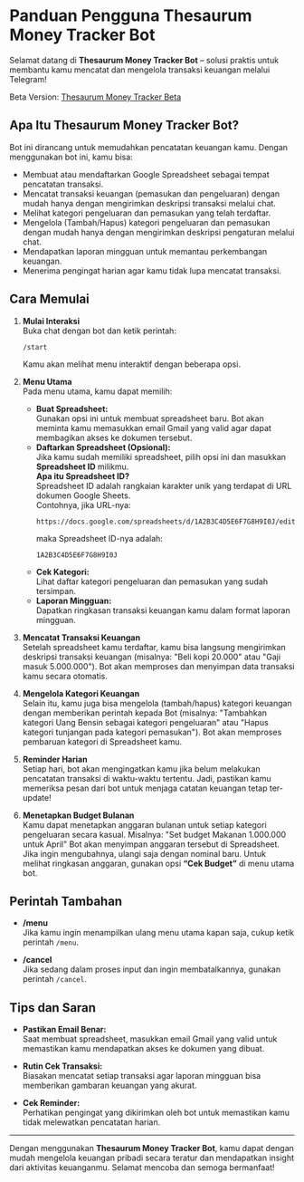 # Panduan Pengguna Thesaurum Money Tracker Bot

Selamat datang di **Thesaurum Money Tracker Bot** – solusi praktis untuk membantu kamu mencatat dan mengelola transaksi keuangan melalui Telegram!

Beta Version: [Thesaurum Money Tracker Beta](https://t.me/ktydev_finance_tracker_bot)

## Apa Itu Thesaurum Money Tracker Bot?

Bot ini dirancang untuk memudahkan pencatatan keuangan kamu. Dengan menggunakan bot ini, kamu bisa:
- Membuat atau mendaftarkan Google Spreadsheet sebagai tempat pencatatan transaksi.
- Mencatat transaksi keuangan (pemasukan dan pengeluaran) dengan mudah hanya dengan mengirimkan deskripsi transaksi melalui chat.
- Melihat kategori pengeluaran dan pemasukan yang telah terdaftar.
- Mengelola (Tambah/Hapus) kategori pengeluaran dan pemasukan dengan mudah hanya dengan mengirimkan deskripsi pengaturan melalui chat.
- Mendapatkan laporan mingguan untuk memantau perkembangan keuangan.
- Menerima pengingat harian agar kamu tidak lupa mencatat transaksi.

## Cara Memulai

1. **Mulai Interaksi**  
   Buka chat dengan bot dan ketik perintah:
   ```
   /start
   ```
   Kamu akan melihat menu interaktif dengan beberapa opsi.

2. **Menu Utama**  
   Pada menu utama, kamu dapat memilih:
   - **Buat Spreadsheet:**  
     Gunakan opsi ini untuk membuat spreadsheet baru. Bot akan meminta kamu memasukkan email Gmail yang valid agar dapat membagikan akses ke dokumen tersebut.
   - **Daftarkan Spreadsheet (Opsional):**  
     Jika kamu sudah memiliki spreadsheet, pilih opsi ini dan masukkan **Spreadsheet ID** milikmu.  
     **Apa itu Spreadsheet ID?**  
     Spreadsheet ID adalah rangkaian karakter unik yang terdapat di URL dokumen Google Sheets.  
     Contohnya, jika URL-nya:  
     ```
     https://docs.google.com/spreadsheets/d/1A2B3C4D5E6F7G8H9I0J/edit
     ```
     maka Spreadsheet ID-nya adalah:  
     ```
     1A2B3C4D5E6F7G8H9I0J
     ```
   - **Cek Kategori:**  
     Lihat daftar kategori pengeluaran dan pemasukan yang sudah tersimpan.
   - **Laporan Mingguan:**  
     Dapatkan ringkasan transaksi keuangan kamu dalam format laporan mingguan.

3. **Mencatat Transaksi Keuangan**  
   Setelah spreadsheet kamu terdaftar, kamu bisa langsung mengirimkan deskripsi transaksi keuangan (misalnya: "Beli kopi 20.000" atau "Gaji masuk 5.000.000"). Bot akan memproses dan menyimpan data transaksi kamu secara otomatis.

4. **Mengelola Kategori Keuangan**  
   Selain itu, kamu juga bisa mengelola (tambah/hapus) kategori keuangan dengan memberikan perintah kepada Bot (misalnya: "Tambahkan kategori Uang Bensin sebagai kategori pengeluaran" atau "Hapus kategori tunjangan pada kategori pemasukan"). Bot akan memproses pembaruan kategori di Spreadsheet kamu.
   
5. **Reminder Harian**  
   Setiap hari, bot akan mengingatkan kamu jika belum melakukan pencatatan transaksi di waktu-waktu tertentu. Jadi, pastikan kamu memeriksa pesan dari bot untuk menjaga catatan keuangan tetap ter-update!

6. **Menetapkan Budget Bulanan**  
   Kamu dapat menetapkan anggaran bulanan untuk setiap kategori pengeluaran secara kasual. Misalnya: "Set budget Makanan 1.000.000 untuk April"
   Bot akan menyimpan anggaran tersebut di Spreadsheet. Jika ingin mengubahnya, ulangi saja dengan nominal baru. Untuk melihat ringkasan anggaran, gunakan opsi **“Cek Budget”** di menu utama bot.

## Perintah Tambahan

- **/menu**  
  Jika kamu ingin menampilkan ulang menu utama kapan saja, cukup ketik perintah `/menu`.

- **/cancel**  
  Jika sedang dalam proses input dan ingin membatalkannya, gunakan perintah `/cancel`.

## Tips dan Saran

- **Pastikan Email Benar:**  
  Saat membuat spreadsheet, masukkan email Gmail yang valid untuk memastikan kamu mendapatkan akses ke dokumen yang dibuat.
  
- **Rutin Cek Transaksi:**  
  Biasakan mencatat setiap transaksi agar laporan mingguan bisa memberikan gambaran keuangan yang akurat.

- **Cek Reminder:**  
  Perhatikan pengingat yang dikirimkan oleh bot untuk memastikan kamu tidak melewatkan pencatatan harian.

---

Dengan menggunakan **Thesaurum Money Tracker Bot**, kamu dapat dengan mudah mengelola keuangan pribadi secara teratur dan mendapatkan insight dari aktivitas keuanganmu. Selamat mencoba dan semoga bermanfaat!